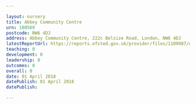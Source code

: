 ```yaml
---

layout: nursery
title: Abbey Community Centre
urn: 100569
postcode: NW6 4DJ
address: Abbey Community Centre, 222c Belsize Road, London, NW6 4DJ
latestReportUrl: https://reports.ofsted.gov.uk/provider/files/1109987/urn/100569.pdf
teaching: 0
development: 0
leadership: 0
outcomes: 0
overall: 0
date: 01 April 2018 
datePublish: 01 April 2018 
datePublish: 

---
```

